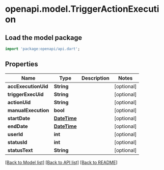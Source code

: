 # openapi.model.TriggerActionExecution

## Load the model package
```dart
import 'package:openapi/api.dart';
```

## Properties
Name | Type | Description | Notes
------------ | ------------- | ------------- | -------------
**accExecutionUid** | **String** |  | [optional] 
**triggerExecUid** | **String** |  | [optional] 
**actionUid** | **String** |  | [optional] 
**manualExecution** | **bool** |  | [optional] 
**startDate** | [**DateTime**](DateTime.md) |  | [optional] 
**endDate** | [**DateTime**](DateTime.md) |  | [optional] 
**userId** | **int** |  | [optional] 
**statusId** | **int** |  | [optional] 
**statusText** | **String** |  | [optional] 

[[Back to Model list]](../README.md#documentation-for-models) [[Back to API list]](../README.md#documentation-for-api-endpoints) [[Back to README]](../README.md)


